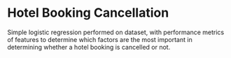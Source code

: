 # Hotel Booking Cancellation

Simple logistic regression performed on dataset, with performance metrics of features to determine which factors are the most important in determining whether a hotel booking is cancelled or not.
